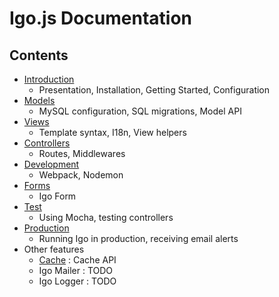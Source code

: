 # Igo.js Documentation

## Contents

- [Introduction](/docs/introduction.md)
  - Presentation, Installation, Getting Started, Configuration
- [Models](/docs/models.md)
  - MySQL configuration, SQL migrations, Model API
- [Views](/docs/views.md)
  - Template syntax, I18n, View helpers
- [Controllers](/docs/controllers.md)
  - Routes, Middlewares
- [Development](/docs/development.md)
  - Webpack, Nodemon
- [Forms](/docs/forms.md)
  - Igo Form
- [Test](/docs/test.md)
  - Using Mocha, testing controllers
- [Production](/docs/production.md)
  - Running Igo in production, receiving email alerts
- Other features
  - [Cache](/docs/cache.md) : Cache API
  - Igo Mailer : TODO
  - Igo Logger : TODO
